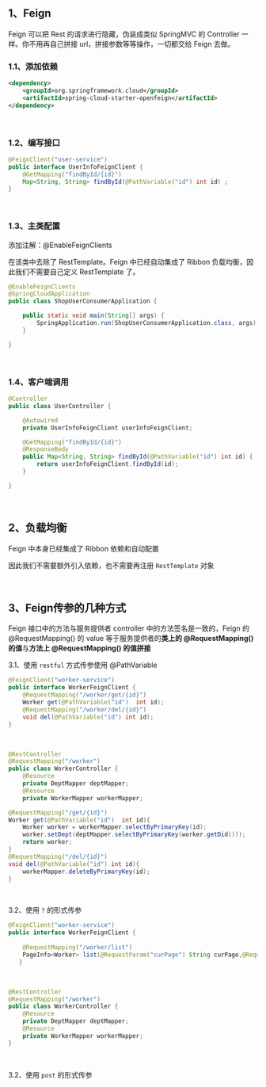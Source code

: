 ## 1、Feign

Feign 可以把 Rest 的请求进行隐藏，伪装成类似 SpringMVC 的 Controller 一样。你不用再自己拼接 url，拼接参数等等操作，一切都交给 Feign 去做。

### 1.1、添加依赖

~~~xml
<dependency>
    <groupId>org.springframework.cloud</groupId>
    <artifactId>spring-cloud-starter-openfeign</artifactId>
</dependency>
~~~

<br>

### 1.2、编写接口

~~~java
@FeignClient("user-service")
public interface UserInfoFeignClient {
    @GetMapping("findById/{id}")
    Map<String, String> findById(@PathVariable("id") int id) ;
}
~~~

<br>

### 1.3、主类配置

添加注解：@EnableFeignClients

在该类中去除了 RestTemplate。Feign 中已经自动集成了 Ribbon 负载均衡，因此我们不需要自己定义 RestTemplate 了。

~~~java
@EnableFeignClients
@SpringCloudApplication
public class ShopUserConsumerApplication {

    public static void main(String[] args) {
        SpringApplication.run(ShopUserConsumerApplication.class, args);
    }

}
~~~

<br>

### 1.4、客户端调用

~~~java
@Controller
public class UserController {

    @Autowired
    private UserInfoFeignClient userInfoFeignClient;

    @GetMapping("findById/{id}")
    @ResponseBody
    public Map<String, String> findById(@PathVariable("id") int id) {
        return userInfoFeignClient.findById(id);
    }

}
~~~

<br>

## 2、负载均衡

Feign 中本身已经集成了 Ribbon 依赖和自动配置

因此我们不需要额外引入依赖，也不需要再注册 `RestTemplate` 对象

<br>

## 3、Feign传参的几种方式

Feign 接口中的方法与服务提供者 controller 中的方法签名是一致的，Feign 的 @RequestMapping() 的 value 等于服务提供者的**类上的 @RequestMapping() 的值**与**方法上 @RequestMapping() 的值拼接**

3.1、使用 `restful` 方式传参使用 @PathVariable

~~~java
@FeignClient("worker-service")
public interface WorkerFeignClient {
    @RequestMapping("/worker/get/{id}")
    Worker get(@PathVariable("id")  int id);
    @RequestMapping("/worker/del/{id}")
    void del(@PathVariable("id") int id);
}
~~~

<br>

~~~java
@RestController
@RequestMapping("/worker")
public class WorkerController {
    @Resource
    private DeptMapper deptMapper;
    @Resource
    private WorkerMapper workerMapper;

@RequestMapping("/get/{id}")
Worker get(@PathVariable("id")  int id){
    Worker worker = workerMapper.selectByPrimaryKey(id);
    worker.setDept(deptMapper.selectByPrimaryKey(worker.getDid()));
    return worker;
}
@RequestMapping("/del/{id}")
void del(@PathVariable("id") int id){
    workerMapper.deleteByPrimaryKey(id);
}
~~~

<br>

3.2、使用 `?` 的形式传参

~~~java
@FeignClient("worker-service")
public interface WorkerFeignClient {
   
    @RequestMapping("/worker/list")
    PageInfo<Worker> list(@RequestParam("curPage") String curPage,@RequestParam("name") String name);
   }
~~~

<br>

~~~java
@RestController
@RequestMapping("/worker")
public class WorkerController {
    @Resource
    private DeptMapper deptMapper;
    @Resource
    private WorkerMapper workerMapper;
}
~~~



<br>

3.2、使用 `post` 的形式传参



